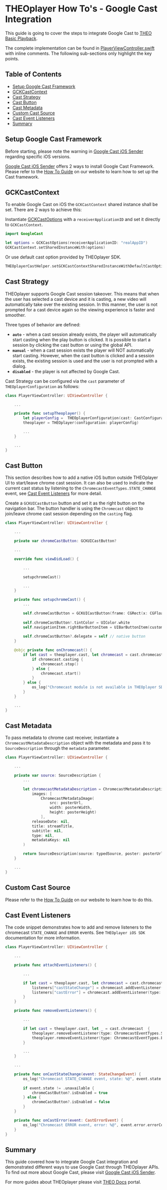 # THEOplayer How To's - Google Cast Integration

This guide is going to cover the steps to integrate Google Cast to [THEO Basic Playback].

The complete implementation can be found in [PlayerViewController.swift] with inline comments. The following sub-sections only highlight the key points.

## Table of Contents

* [Setup Google Cast Framework]
* [GCKCastContext]
* [Cast Strategy]
* [Cast Button]
* [Cast Metadata]
* [Custom Cast Source]
* [Cast Event Listeners]
* [Summary]

## Setup Google Cast Framework

Before starting, please note the warning in [Google Cast iOS Sender] regarding specific iOS versions.

[Google Cast iOS Sender] offers 2 ways to install Google Cast Framework. Please refer to the [How To Guide](https://docs.theoplayer.com/how-to-guides/03-cast/01-chromecast/06-enable-chromecast-on-the-sender.md#ios-sdk) on our website to learn how to set up the Cast framework.

## GCKCastContext

To enable Google Cast on iOS the `GCKCastContext` shared instance shall be set.
There are 2 ways to achieve this:

Instantiate [GCKCastOptions] with a `receiverApplicationID` and set it directly to `GCKCastContext`.

```swift
import GoogleCast

let options = GCKCastOptions(receiverApplicationID: "realAppID")
GCKCastContext.setSharedInstanceWith(options)
```

Or use default cast option provided by THEOplayer SDK.

```swift
THEOplayerCastHelper.setGCKCastContextSharedInstanceWithDefaultCastOptions()
```

## Cast Strategy

THEOplayer supports Google Cast session takeover. This means that when the user has selected a cast device and it is casting, a new video will automatically take over the existing session. In this manner, the user is not prompted for a cast device again so the viewing experience is faster and smoother.

Three types of behavior are defined:

* **`auto`** - when a cast session already exists, the player will automatically start casting when the play button is clicked. It is possible to start a session by clicking the cast button or using the global API.
* **`manual`** - when a cast session exists the player will NOT automatically start casting. However, when the cast button is clicked and a session exists, the existing session is used and the user is not prompted with a dialog.
* **`disabled`** - the player is not affected by Google Cast.

Cast Strategy can be configured via the `cast` parameter of `THEOplayerConfiguration` as follows:

```swift
class PlayerViewController: UIViewController {

    ...

    private func setupTheoplayer() {
        let playerConfig =  THEOplayerConfiguration(cast: CastConfiguration(strategy: .auto))
        theoplayer = THEOplayer(configuration: playerConfig)

        ...
    }

    ...
}
```

## Cast Button

This section describes how to add a native iOS button outside THEOplayer UI to start/leave chrome cast session. It can also be used to indicate the current cast status by listening to the `ChromecastEventTypes.STATE_CHANGE` event, see [Cast Event Listeners] for more detail.

Create a `GCKUICastButton` button and set it as the right button on the navigation bar. The button handler is using the `Chromecast` object to join/leave chrome cast session depending on the `casting` flag.

```swift
class PlayerViewController: UIViewController {

    ...

    private var chromeCastButton: GCKUICastButton?

    ...

    override func viewDidLoad() {

        ...

        setupchromeCast()

        ...
    }

    private func setupchromeCast() {
        ...

        self.chromeCastButton = GCKUICastButton(frame: CGRect(x: CGFloat(0), y: CGFloat(0), width: CGFloat(24), height: CGFloat(24)))
        
        self.chromeCastButton!.tintColor = UIColor.white
        self.navigationItem.rightBarButtonItem = UIBarButtonItem(customView: self.chromeCastButton!)
        
        self.chromeCastButton?.delegate = self // native button
    }

    @objc private func onChromecast() {
        if let cast = theoplayer.cast, let chromecast = cast.chromecast {
            if chromecast.casting {
                chromecast.stop()
            } else {
                chromecast.start()
            }
        } else {
            os_log("Chromecast module is not available in THEOplayer SDK.")
        }
    }

    ...
}
```

## Cast Metadata

To pass metadata to chrome cast receiver, instantiate a `ChromecastMetadataDescription` object with the metadata and pass it to `SourceDescription` through the `metadata` parameter.

```swift
class PlayerViewController: UIViewController {

    ...

    private var source: SourceDescription {
        ...

        let chromecastMetadataDescription = ChromecastMetadataDescription(
            images: [
                ChromecastMetadataImage(
                    src: posterUrl,
                    width: posterWidth,
                    height: posterHeight)
                ],
            releaseDate: nil,
            title: streamTitle,
            subtitle: nil,
            type: nil,
            metadataKeys: nil
        )

        return SourceDescription(source: typedSource, poster: posterUrl, metadata: chromecastMetadataDescription)
    }

    ...
}
```

## Custom Cast Source

Please refer to the [How To Guide](https://docs.theoplayer.com/how-to-guides/03-cast/01-chromecast/03-how-to-configure-to-a-different-stream.md#ios-sdk) on our website to learn how to do this.

## Cast Event Listeners

The code snippet demonstrates how to add and remove listeners to the chromecast `STATE_CHANGE` and `ERROR` events. See `THEOplayer iOS SDK` documentation for more information.

```swift
class PlayerViewController: UIViewController {

    ...

    private func attachEventListeners() {

        ...

        if let cast = theoplayer.cast, let chromecast = cast.chromecast {
            listeners["castStateChange"] = chromecast.addEventListener(type: ChromecastEventTypes.STATE_CHANGE, listener: onCastStateChange)
            listeners["castError"] = chromecast.addEventListener(type: ChromecastEventTypes.ERROR, listener: onCastError)
        }
    }

    private func removeEventListeners() {

        ...

        if let cast = theoplayer.cast, let _ = cast.chromecast  {
            theoplayer.removeEventListener(type: ChromecastEventTypes.STATE_CHANGE, listener: listeners["castStateChange"]!)
            theoplayer.removeEventListener(type: ChromecastEventTypes.ERROR, listener: listeners["castError"]!)
        }

        ...
    }

    ...

    private func onCastStateChange(event: StateChangeEvent) {
        os_log("Chromecast STATE_CHANGE event, state: %@", event.state._rawValue)
        
        if event.state != .unavailable {
            chromeCastButton?.isEnabled = true
        } else {
            chromeCastButton?.isEnabled = false
        }
    }

    private func onCastError(event: CastErrorEvent) {
        os_log("Chromecast ERROR event, error: %@", event.error.errorCode.rawValue)
    }
}
```

## Summary

This guide covered how to integrate Google Cast integration and demonstrated different ways to use Google Cast through THEOplayer APIs. To find out more about Google Cast, please visit [Google Cast iOS Sender].

For more guides about THEOplayer please visit [THEO Docs] portal.

[//]: # (Sections reference)
[Setup Google Cast Framework]: #Setup-Google-Cast-Framework
[GCKCastContext]: #GCKCastContext
[Cast Strategy]: #Cast-Strategy
[Cast Button]: #Cast-Button
[Cast Metadata]: #Cast-Metadata
[Custom Cast Source]: #Custom-Cast-Source
[Cast Event Listeners]: #Cast-Event-Listeners
[Summary]: #Summary

[//]: # (Links and Guides reference)
[THEO Basic Playback]: ../../Basic-Playback
[Google Cast iOS Sender]: https://developers.google.com/cast/docs/ios_sender
[GCKCastOptions]: https://developers.google.com/cast/docs/reference/ios/interface_g_c_k_cast_options
[THEO Docs]: https://docs.theoplayer.com/

[//]: # (Project files reference)
[PlayerViewController.swift]: ../../Google_Cast/PlayerViewController.swift
